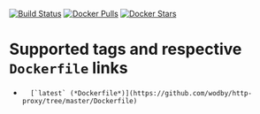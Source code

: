 [![Build Status](https://travis-ci.org/wodby/http-proxy.svg?branch=master)](https://travis-ci.org/wodby/http-proxy)
[![Docker Pulls](https://img.shields.io/docker/pulls/wodby/http-proxy.svg)](https://hub.docker.com/r/wodby/http-proxy)
[![Docker Stars](https://img.shields.io/docker/stars/wodby/http-proxy.svg)](https://hub.docker.com/r/wodby/http-proxy)

# Supported tags and respective `Dockerfile` links

-       [`latest` (*Dockerfile*)](https://github.com/wodby/http-proxy/tree/master/Dockerfile)
